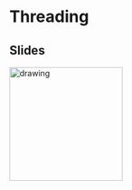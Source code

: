
# Threading

## Slides
<a href="https://docs.google.com/presentation/d/1GOFYfYmxa1lBDjmJLG6e3ILobhQ_xwFmo41jsVUiH_w/edit?usp=sharing"><img src="https://images.squarespace-cdn.com/content/v1/52de5460e4b036f86899408c/1503811672827-3QTEVGNG9WECGKQIGFNY/googleSlides.png?format=1000w" alt="drawing" width="200" /></a>
